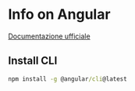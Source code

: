 # Info on Angular

[Documentazione ufficiale](https://angular.io/docs)  

## Install CLI

```cmd
npm install -g @angular/cli@latest
```


